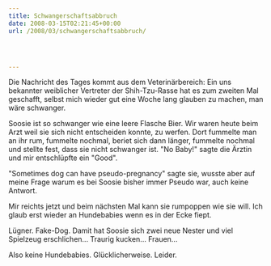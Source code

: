 ```yaml
---
title: Schwangerschaftsabbruch
date: 2008-03-15T02:21:45+00:00
url: /2008/03/schwangerschaftsabbruch/




---
```

Die Nachricht des Tages kommt aus dem Veterinärbereich: Ein uns bekannter weiblicher Vertreter der Shih-Tzu-Rasse hat es zum zweiten Mal geschafft, selbst mich wieder gut eine Woche lang glauben zu machen, man wäre schwanger.

Soosie ist so schwanger wie eine leere Flasche Bier. Wir waren heute beim Arzt weil sie sich nicht entscheiden konnte, zu werfen. Dort fummelte man an ihr rum, fummelte nochmal, beriet sich dann länger, fummelte nochmal und stellte fest, dass sie nicht schwanger ist. "No Baby!" sagte die Ärztin und mir entschlüpfte ein "Good".

"Sometimes dog can have pseudo-pregnancy" sagte sie, wusste aber auf meine Frage warum es bei Soosie bisher immer Pseudo war, auch keine Antwort.

Mir reichts jetzt und beim nächsten Mal kann sie rumpoppen wie sie will. Ich glaub erst wieder an Hundebabies wenn es in der Ecke fiept.

Lügner. Fake-Dog. Damit hat Soosie sich zwei neue Nester und viel Spielzeug erschlichen... Traurig kucken... Frauen...

Also keine Hundebabies. Glücklicherweise. Leider.
